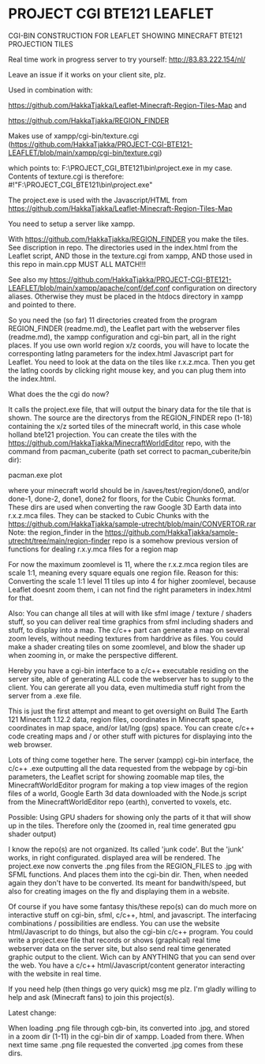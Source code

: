 # PROJECT CGI BTE121 LEAFLET
 CGI-BIN CONSTRUCTION FOR LEAFLET SHOWING MINECRAFT BTE121 PROJECTION TILES

Real time work in progress server to try yourself: http://83.83.222.154/nl/

Leave an issue if it works on your client site, plz.

Used in combination with:

   https://github.com/HakkaTjakka/Leaflet-Minecraft-Region-Tiles-Map and
   
   https://github.com/HakkaTjakka/REGION_FINDER
  
Makes use of xampp/cgi-bin/texture.cgi (https://github.com/HakkaTjakka/PROJECT-CGI-BTE121-LEAFLET/blob/main/xampp/cgi-bin/texture.cgi)

which points to: F:\PROJECT_CGI_BTE121\bin\project.exe
in my case. Contents of texture.cgi is therefore: #!"F:\PROJECT_CGI_BTE121\bin\project.exe"

The project.exe is used with the Javascript/HTML from https://github.com/HakkaTjakka/Leaflet-Minecraft-Region-Tiles-Map

You need to setup a server like xampp. 

With https://github.com/HakkaTjakka/REGION_FINDER you make the tiles. See discription in repo. The directories used in the index.html from the
Leaflet script, AND those in the texture.cgi from xampp, AND those used in this repo in main.cpp MUST ALL MATCH!!!

See also my https://github.com/HakkaTjakka/PROJECT-CGI-BTE121-LEAFLET/blob/main/xampp/apache/conf/def.conf configuration on directory aliases.
Otherwise they must be placed in the htdocs directory in xampp and pointed to there.

So you need the (so far) 11 directories created from the program REGION_FINDER (readme.md),
the Leaflet part with the webserver files (readme.md), the xampp configuration and cgi-bin part, all in the right places.
If you use own world region x/z coords, you will have to locate the corresponting latlng parameters for the index.html Javascript part for Leaflet.
You need to look at the data on the tiles like r.x.z.mca. Then you get the latlng coords by clicking right mouse key, and you can plug them into the index.html.

What does the the cgi do now?

It calls the project.exe file, that will output the binary data for the tile that is shown.
The source are the directorys from the REGION_FINDER repo (1-18) containing the x/z sorted tiles of the minecraft world, in this case whole holland bte121 projection.
You can create the tiles with the https://github.com/HakkaTjakka/MinecraftWorldEditor repo, with the command from pacman_cuberite (path set correct to pacman_cuberite/bin dir):

pacman.exe plot

where your minecraft world should be in /saves/test/region/done0, and/or done-1, done-2, done1, done2 for floors, for the Cubic Chunks format.
These dirs are used when converting the raw Google 3D Earth data into r.x.z.mca files. 
They can be stacked to Cubic Chunks with the https://github.com/HakkaTjakka/sample-utrecht/blob/main/CONVERTOR.rar
Note: the region_finder in the https://github.com/HakkaTjakka/sample-utrecht/tree/main/region-finder repo is a somehow previous version of functions for dealing r.x.y.mca files for a region map

For now the maximum zoomlevel is 11, where the r.x.z.mca region tiles are scale 1:1, meaning every square equals one region file.
Reason for this: Converting the scale 1:1 level 11 tiles up into 4 for higher zoomlevel, because Leaflet doesnt zoom them, i can not find the right parameters in index.html for that.

Also: You can change all tiles at will with like sfml image / texture / shaders stuff, so you can deliver real time graphics from sfml including shaders
and stuff, to display into a map. The c/c++ part can generate a map on several zoom levels, without needing textures from harddrive as files.
You could make a shader creating tiles on some zoomlevel, and blow the shader up when zooming in, or make the perspective different.

Hereby you have a cgi-bin interface to a c/c++ executable residing on the server site, able of generating ALL code the webserver has to supply to the client.
You can gererate all you data, even multimedia stuff right from the server from a .exe file.

This is just the first attempt and meant to get oversight on Build The Earth 121 Minecraft 1.12.2 data, region files, coordinates in Minecraft space, 
coordinates in map space, and/or lat/lng (gps) space. 
You can create c/c++ code creating maps and / or other stuff with pictures for displaying into the web browser.

Lots of thing come together here. The server (xampp) cgi-bin interface, the c/c++ .exe outputting all the data requested from the webpage by cgi-bin parameters,
the Leaflet script for showing zoomable map tiles, the MinecraftWorldEditor program for making a top view images of the region files of a world, 
Google Earth 3d data downloaded with the Node.js script from the MinecraftWorldEditor repo (earth), converted to voxels, etc.

Possible: Using GPU shaders for showing only the parts of it that will show up in the tiles. Therefore only the (zoomed in, real time generated gpu shader output)

I know the repo(s) are not organized. Its called 'junk code'.
But the 'junk' works, in right configurated. 
displayed area will be rendered. 
The project.exe now converts the .png files from the REGION_FILES to .jpg with SFML functions. And places them into the cgi-bin dir.
Then, when needed again they don't have to be converted. Its meant for bandwith/speed, but also for creating images on the fly and displaying them in a website.

Of course if you have some fantasy this/these repo(s) can do much more on interactive stuff on cgi-bin, sfml, c/c++, html, and javascript.
The interfacing combinations / possibilities are endless. 
You can use the website html/Javascript to do things, but also the cgi-bin c/c++ program. 
You could write a project.exe file that records or shows (graphical) real time webserver data on the server site, but also send real time generated graphic output to the client.
Wich can by ANYTHING that you can send over the web. You have a c/c++ html/Javascript/content generator interacting with the website in real time.

If you need help (then things go very quick) msg me plz. I'm gladly willing to help and ask (Minecraft fans) to join this project(s).


Latest change:

When loading .png file through cgb-bin, its converted into .jpg, and stored in a zoom dir (1-11) in the cgi-bin dir of xampp.
Loaded from there.
When next time same .png file requested the converted .jpg comes from these dirs.
